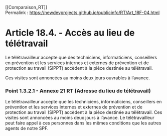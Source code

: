 [[Comparaison_RT]]  
Permalink : https://newdevprojects.github.io/publicinfo/RT/Art_18F-04.html

# Article 18.4. - Accès au lieu de télétravail

Le télétravailleur accepte que des techniciens, informaticiens, conseillers en prévention et les services internes et externes de prévention et de protection au travail (SIPPT) accèdent à la pièce destinée au télétravail.

Ces visites sont annoncées au moins deux jours ouvrables à l’avance.

### Point 1.3.2.1 - Annexe 21 RT (Adresse du lieu de télétravail)

Le télétravailleur accepte que les techniciens, informaticiens, conseillers en prévention et les services internes et externes de prévention et de protection au travail (SIPPT) accèdent à la pièce destinée au télétravail. Ces visites sont annoncées au moins deux jours à l’avance. Le télétravailleur peut faire appel à ces personnes dans les mêmes conditions que les autres agents de notre SPF. 

